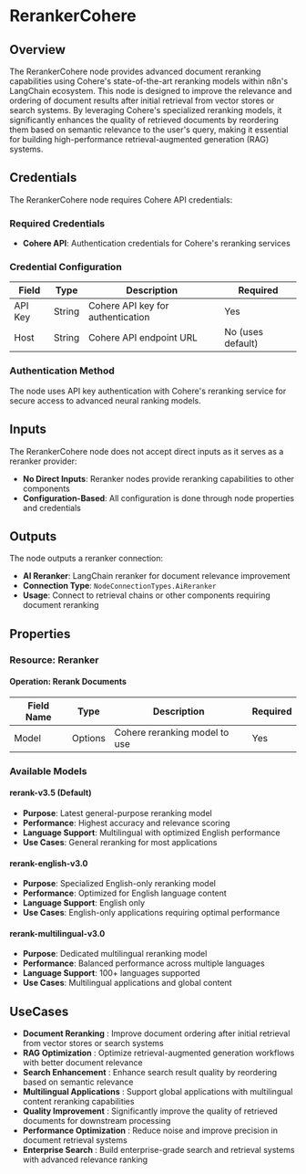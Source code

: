 # RerankerCohere

## Overview

The RerankerCohere node provides advanced document reranking capabilities using Cohere's state-of-the-art reranking models within n8n's LangChain ecosystem. This node is designed to improve the relevance and ordering of document results after initial retrieval from vector stores or search systems. By leveraging Cohere's specialized reranking models, it significantly enhances the quality of retrieved documents by reordering them based on semantic relevance to the user's query, making it essential for building high-performance retrieval-augmented generation (RAG) systems.

## Credentials

The RerankerCohere node requires Cohere API credentials:

### Required Credentials
- **Cohere API**: Authentication credentials for Cohere's reranking services

### Credential Configuration

| Field | Type | Description | Required |
|---|---|---|---|
| API Key | String | Cohere API key for authentication | Yes |
| Host | String | Cohere API endpoint URL | No (uses default) |

### Authentication Method

The node uses API key authentication with Cohere's reranking service for secure access to advanced neural ranking models.

## Inputs

The RerankerCohere node does not accept direct inputs as it serves as a reranker provider:

- **No Direct Inputs**: Reranker nodes provide reranking capabilities to other components
- **Configuration-Based**: All configuration is done through node properties and credentials

## Outputs

The node outputs a reranker connection:

- **AI Reranker**: LangChain reranker for document relevance improvement
- **Connection Type**: `NodeConnectionTypes.AiReranker`
- **Usage**: Connect to retrieval chains or other components requiring document reranking

## Properties

### Resource: Reranker

#### Operation: Rerank Documents

| Field Name | Type | Description | Required |
|---|---|---|---|
| Model | Options | Cohere reranking model to use | Yes |

### Available Models

#### rerank-v3.5 (Default)
- **Purpose**: Latest general-purpose reranking model
- **Performance**: Highest accuracy and relevance scoring
- **Language Support**: Multilingual with optimized English performance
- **Use Cases**: General reranking for most applications

#### rerank-english-v3.0
- **Purpose**: Specialized English-only reranking model
- **Performance**: Optimized for English language content
- **Language Support**: English only
- **Use Cases**: English-only applications requiring optimal performance

#### rerank-multilingual-v3.0
- **Purpose**: Dedicated multilingual reranking model
- **Performance**: Balanced performance across multiple languages
- **Language Support**: 100+ languages supported
- **Use Cases**: Multilingual applications and global content

## UseCases

- **Document Reranking** : Improve document ordering after initial retrieval from vector stores or search systems
- **RAG Optimization** : Optimize retrieval-augmented generation workflows with better document relevance
- **Search Enhancement** : Enhance search result quality by reordering based on semantic relevance
- **Multilingual Applications** : Support global applications with multilingual content reranking capabilities
- **Quality Improvement** : Significantly improve the quality of retrieved documents for downstream processing
- **Performance Optimization** : Reduce noise and improve precision in document retrieval systems
- **Enterprise Search** : Build enterprise-grade search and retrieval systems with advanced relevance ranking
